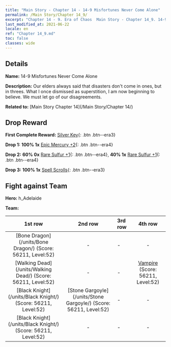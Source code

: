 ```yaml
---
title: "Main Story - Chapter 14 - 14-9 Misfortunes Never Come Alone"
permalink: /Main Story/Chapter 14_9/
excerpt: "Chapter 14 - 9. Era of Chaos  Main Story - Chapter 14_9. 14-9 Misfortunes Never Come Alone"
last_modified_at: 2021-06-22
locale: en
ref: "Chapter 14_9.md"
toc: false
classes: wide
---
```


## Details

 **Name:** 14-9 Misfortunes Never Come Alone

 **Description:** Our elders always said that disasters don't come in ones, but in threes. What I once dismissed as superstition, I am now beginning to believe. We must let go of our disagreements.

 **Related to:** [Main Story Chapter 14](/Main Story/Chapter 14/)

## Drop Reward

 **First Complete Reward:** [Silver Key](/Items/con_693/){: .btn .btn--era3}

 **Drop 1:** **100% 1x** [Epic Mercury +2](/Items/mat_49/){: .btn .btn--era4}

 **Drop 2:** **60% 0x** [Rare Sulfur +1](/Items/mat_43/){: .btn .btn--era4}, **40% 1x** [Rare Sulfur +1](/Items/mat_43/){: .btn .btn--era4}

 **Drop 3:** **100% 1x** [Spell Scrolls](/Items/con_694/){: .btn .btn--era3}


## Fight against Team
 **Hero:** h_Adelaide

 **Team:**


  | 1st row | 2nd row | 3rd row | 4th row |
  |:----:|:----:|:----|:----:|
  | [Bone Dragon](/units/Bone Dragon/) (Score: 56211, Level:52)  | - | - | - |
  | [Walking Dead](/units/Walking Dead/) (Score: 56211, Level:52)  | - | - | [Vampire](/units/Vampire/) (Score: 56211, Level:52)  |
  | [Black Knight](/units/Black Knight/) (Score: 56211, Level:52)  | [Stone Gargoyle](/units/Stone Gargoyle/) (Score: 56211, Level:52)  | - | - |
  | [Black Knight](/units/Black Knight/) (Score: 56211, Level:52)  | - | - | - |


